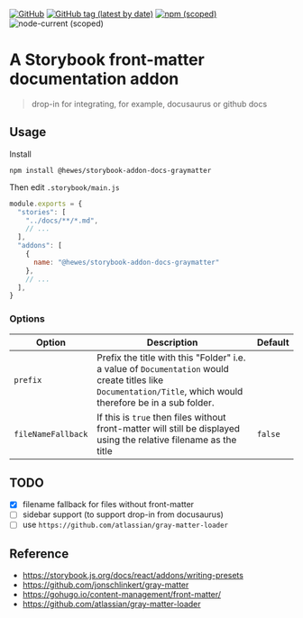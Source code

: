 [![GitHub](https://img.shields.io/github/license/aubreyhewes/storybook-addon-docs-graymatter?style=flat-square)](https://github.com/AubreyHewes/storybook-addon-docs-graymatter/blob/canary/LICENSE)
[![GitHub tag (latest by date)](https://img.shields.io/github/v/tag/aubreyhewes/storybook-addon-docs-graymatter?style=flat-square)](https://github.com/AubreyHewes/storybook-addon-docs-graymatter/tags)
[![npm (scoped)](https://img.shields.io/npm/v/@hewes/storybook-addon-docs-graymatter?style=flat-square)](https://www.npmjs.com/package/@hewes/storybook-addon-docs-graymatter)
![node-current (scoped)](https://img.shields.io/node/v/@hewes/storybook-addon-docs-graymatter?style=flat-square)

# A Storybook front-matter documentation addon

> drop-in for integrating, for example, docusaurus or github docs

## Usage

Install

    npm install @hewes/storybook-addon-docs-graymatter

Then edit `.storybook/main.js`

````javascript
module.exports = {
  "stories": [
    "../docs/**/*.md",
    // ...
  ],
  "addons": [
    {
      name: "@hewes/storybook-addon-docs-graymatter"
    },
    // ...
  ],
}

````

### Options

|Option|Description|Default|
|---|---|---|
|`prefix`|Prefix the title with this "Folder" i.e. a value of `Documentation` would create titles like `Documentation/Title`, which would therefore be in a sub folder.||
|`fileNameFallback`|If this is `true` then files without front-matter will still be displayed using the relative filename as the title|`false`|

## TODO

 * [x] filename fallback for files without front-matter
 * [ ] sidebar support (to support drop-in from docusaurus)
 * [ ] use `https://github.com/atlassian/gray-matter-loader`

## Reference

 * https://storybook.js.org/docs/react/addons/writing-presets
 * https://github.com/jonschlinkert/gray-matter
 * https://gohugo.io/content-management/front-matter/
 * https://github.com/atlassian/gray-matter-loader
